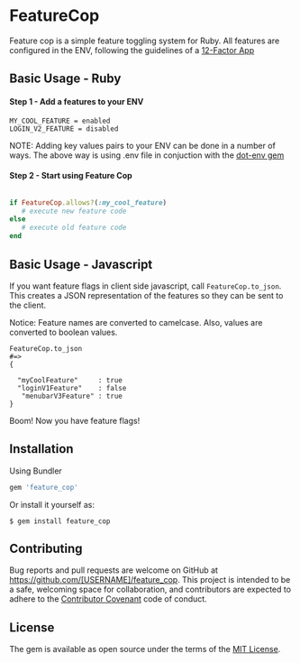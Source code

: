 # FeatureCop

Feature cop is a simple feature toggling system for Ruby. All features are configured in the ENV, following the guidelines of a [12-Factor App](http://12factor.net/config)

## Basic Usage - Ruby

#### Step 1 - Add a features to your ENV

```
MY_COOL_FEATURE = enabled
LOGIN_V2_FEATURE = disabled
```

NOTE:
Adding key values pairs to your ENV can be done in a number of ways. The above way is using .env file in conjuction with the [dot-env gem](https://github.com/bkeepers/dotenv)


#### Step 2 - Start using Feature Cop

```ruby

if FeatureCop.allows?(:my_cool_feature)
   # execute new feature code
else
   # execute old feature code
end
```


## Basic Usage - Javascript

If you want feature flags in client side javascript, call ```FeatureCop.to_json```.  This creates a JSON representation of the features so they can be sent to the client.  

Notice: Feature names are converted to camelcase.  Also, values are converted to boolean values.

```
FeatureCop.to_json
#=>
{

  "myCoolFeature"     : true
  "loginV1Feature"    : false
   "menubarV3Feature" : true
}

```

Boom! Now you have feature flags!


## Installation

Using Bundler

```ruby
gem 'feature_cop'

```

Or install it yourself as:

    $ gem install feature_cop



## Contributing

Bug reports and pull requests are welcome on GitHub at https://github.com/[USERNAME]/feature_cop. This project is intended to be a safe, welcoming space for collaboration, and contributors are expected to adhere to the [Contributor Covenant](http://contributor-covenant.org) code of conduct.


## License

The gem is available as open source under the terms of the [MIT License](http://opensource.org/licenses/MIT).

